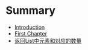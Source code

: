 # Summary

* [Introduction](README.md)
* [First Chapter](chapter1.md)
* [返回List中元素和对应的数量](fan-hui-list-zhong-yuan-su-he-dui-ying-de-shu-liang.md)

